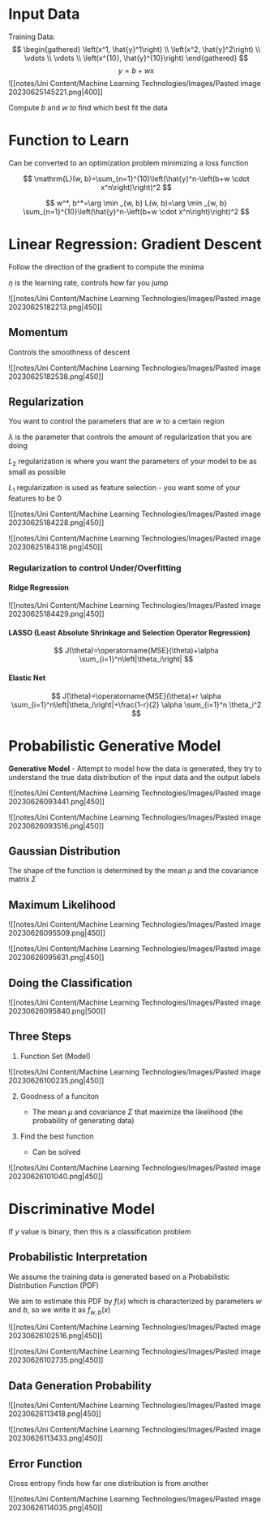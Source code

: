 # Input Data

Training Data:
$$
\begin{gathered}
\left(x^1, \hat{y}^1\right) \\
\left(x^2, \hat{y}^2\right) \\
\vdots \\
\vdots \\
\left(x^{10}, \hat{y}^{10}\right)
\end{gathered}
$$
$$y=b+wx$$
![[notes/Uni Content/Machine Learning Technologies/Images/Pasted image 20230625145221.png|400]]

Compute $b$ and $w$ to find which best fit the data

# Function to Learn

Can be converted to an optimization problem minimizing a loss function

$$
\mathrm{L}(w, b)=\sum_{n=1}^{10}\left(\hat{y}^n-\left(b+w \cdot x^n\right)\right)^2
$$

$$
w^*, b^*=\arg \min _{w, b} L(w, b)=\arg \min _{w, b} \sum_{n=1}^{10}\left(\hat{y}^n-\left(b+w \cdot x^n\right)\right)^2
$$

# Linear Regression: Gradient Descent

Follow the direction of the gradient to compute the minima

$\eta$ is the learning rate, controls how far you jump

![[notes/Uni Content/Machine Learning Technologies/Images/Pasted image 20230625182213.png|450]]

## Momentum

Controls the smoothness of descent

![[notes/Uni Content/Machine Learning Technologies/Images/Pasted image 20230625182538.png|450]]

## Regularization

You want to control the parameters that are $w$ to a certain region

$\lambda$ is the parameter that controls the amount of regularization that you are doing

$L_2$ regularization is where you want the parameters of your model to be as small as possible

$L_1$ regularization is used as feature selection - you want some of your features to be 0

![[notes/Uni Content/Machine Learning Technologies/Images/Pasted image 20230625184228.png|450]]

![[notes/Uni Content/Machine Learning Technologies/Images/Pasted image 20230625184318.png|450]]

### Regularization to control Under/Overfitting

#### Ridge Regression

![[notes/Uni Content/Machine Learning Technologies/Images/Pasted image 20230625184429.png|450]]

#### LASSO (Least Absolute Shrinkage and Selection Operator Regression)

$$
J(\theta)=\operatorname{MSE}(\theta)+\alpha \sum_{i=1}^n\left|\theta_i\right|
$$

#### Elastic Net

$$
J(\theta)=\operatorname{MSE}(\theta)+r \alpha \sum_{i=1}^n\left|\theta_i\right|+\frac{1-r}{2} \alpha \sum_{i=1}^n \theta_i^2
$$

# Probabilistic Generative Model

**Generative Model** - Attempt to model how the data is generated, they try to understand the true data distribution of the input data and the output labels

![[notes/Uni Content/Machine Learning Technologies/Images/Pasted image 20230626093441.png|450]]

![[notes/Uni Content/Machine Learning Technologies/Images/Pasted image 20230626093516.png|450]]

## Gaussian Distribution

The shape of the function is determined by the mean $\mu$ and the covariance matrix $\Sigma$

## Maximum Likelihood

![[notes/Uni Content/Machine Learning Technologies/Images/Pasted image 20230626095509.png|450]]

![[notes/Uni Content/Machine Learning Technologies/Images/Pasted image 20230626095631.png|450]]

## Doing the Classification

![[notes/Uni Content/Machine Learning Technologies/Images/Pasted image 20230626095840.png|500]]

## Three Steps

1. Function Set (Model)

![[notes/Uni Content/Machine Learning Technologies/Images/Pasted image 20230626100235.png|450]]

2. Goodness of a funciton
	- The mean $\mu$ and covariance $\Sigma$ that maximize the likelihood (the probability of generating data)

3. Find the best function
	- Can be solved

![[notes/Uni Content/Machine Learning Technologies/Images/Pasted image 20230626101040.png|450]]


# Discriminative Model

If $y$ value is binary, then this is a classification problem

## Probabilistic Interpretation

We assume the training data is generated based on a Probabilistic Distribution Function (PDF)

We aim to estimate this PDF by $f(x)$ which is characterized by parameters $w$ and $b$, so we write it as $f_{w,b}(x)$

![[notes/Uni Content/Machine Learning Technologies/Images/Pasted image 20230626102516.png|450]]

![[notes/Uni Content/Machine Learning Technologies/Images/Pasted image 20230626102735.png|450]]

## Data Generation Probability

![[notes/Uni Content/Machine Learning Technologies/Images/Pasted image 20230626113418.png|450]]

![[notes/Uni Content/Machine Learning Technologies/Images/Pasted image 20230626113433.png|450]]

## Error Function

Cross entropy finds how far one distribution is from another

![[notes/Uni Content/Machine Learning Technologies/Images/Pasted image 20230626114035.png|450]]



